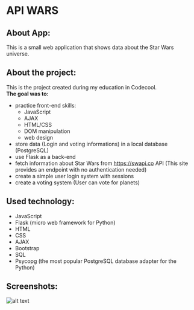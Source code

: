 # API WARS

## About App:
This is a small web application that shows data about the Star Wars universe.

## About the project:
This is the project created during my education in Codecool.<br/>
**The goal was to:**
* practice front-end skills:
  * JavaScript
  * AJAX
  * HTML/CSS
  * DOM manipulation
  * web design
* store data (Login and voting informations) in a local database (PostgreSQL)
* use Flask as a back-end
* fetch information about Star Wars from https://swapi.co API (This site provides an endpoint with no authentication needed)
* create a simple user login system with sessions
* create a voting system (User can vote for planets)


## Used technology:
* JavaScript
* Flask (micro web framework for Python)
* HTML
* CSS
* AJAX
* Bootstrap
* SQL
* Psycopg (the most popular PostgreSQL database adapter for the Python)

## Screenshots:

![alt text](https://github.com/KacperMitkowski/API-WARS/blob/master/api_wars_1.png) 
